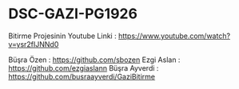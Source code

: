 # DSC-GAZI-PG1926

Bitirme Projesinin Youtube Linki : https://www.youtube.com/watch?v=ysr2fIJNNd0
 
 Büşra Özen : https://github.com/sbozen
 Ezgi Aslan : https://github.com/ezgiaslann
 Büşra Ayverdi : https://github.com/busraayverdi/GaziBitirme
